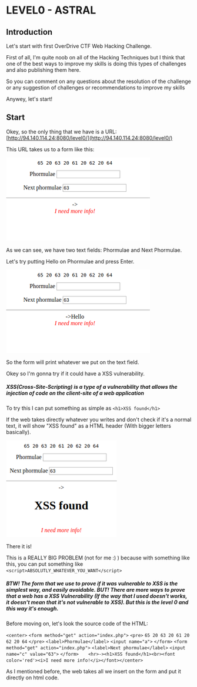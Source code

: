 # LEVEL0 - ASTRAL

## Introduction

Let's start with first OverDrive CTF Web Hacking Challenge.

First of all, I'm quite noob on all of the Hacking Techniques but I think that one of the best ways to improve my skills is doing this types of challenges and also publishing them here.

So you can comment on any questions about the resolution of the challenge or any suggestion of challenges or recommendations to improve my skills

Anywey, let's start!

## Start

Okey, so the only thing that we have is a URL: [http://94.140.114.24:8080/level0/](http://94.140.114.24:8080/level0/)

This URL takes us to a form like this:

![Initial Form](./img/initialform.png)

As we can see, we have two text fields: Phormulae and Next Phormulae.

Let's try putting Hello on Phormulae and press Enter.

![Hello Form](./img/helloform.png)

So the form will print whatever we put on the text field.

Okey so I'm gonna try if it could have a XSS vulnerability.

##### XSS(Cross-Site-Scripting) is a type of a vulnerability that allows the injection of code on the client-site of a web application

To try this I can put something as simple as `<h1>XSS found</h1>`

If the web takes directly whatever you writes and don't check if it's a normal text, it will show "XSS found" as a HTML header (With bigger letters basically).

![XSS found](./img/XSSfound.png)

There it is!

This is a REALLY BIG PROBLEM (not for me :) ) because with something like this, you can put something like `<script>ABSOLUTLY_WHATEVER_YOU_WANT</script>`  

##### BTW! The form that we use to prove if it was vulnerable to XSS is the simplest way, and easily avoidable. BUT! There are more ways to prove that a web has a XSS Vulnerability (If the way that I used doesn't works, it doesn't mean that it's not vulnerable to XSS). But this is the level 0 and this way it's enough.

Before moving on, let's look the source code of the HTML:

`<center>`
`<form method="get" action="index.php">`
`<pre>`
`65 20 63 20 61 20 62 20 64`
`</pre>`
`<label>Phormulae</label>`
`<input name="a">`
`</form>`
`<form method="get" action="index.php">`
`<label>Next phormulae</label>`
`<input name="c" value="63">`
`</form>`
``
``
``
``
`<hr>-><h1>XSS found</h1><br><font color='red'><i>I need more info!</i></font></center>`

As I mentioned before, the web takes all we insert on the form and put it directly on html code.


